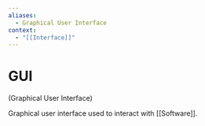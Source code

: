 ```yaml
---
aliases:
  - Graphical User Interface
context:
  - "[[Interface]]"
---
```


# GUI

(Graphical User Interface)

Graphical user interface used to interact with [[Software]].
